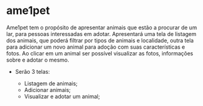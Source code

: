 # ame1pet

Ame1pet tem o propósito de apresentar animais que estão a procurar de um lar, para pessoas interessadas em adotar. Apresentará uma tela de listagem dos animais, que poderá filtrar por tipos de animais e localidade, outra tela para adicionar um novo animal para adoção com suas características e fotos. Ao clicar em um animal ser possível visualizar as fotos, informações sobre e adotar o mesmo.

* Serão 3 telas:

    * Listagem de animais;
    * Adicionar animais;
    * Visualizar e adotar um animal;
